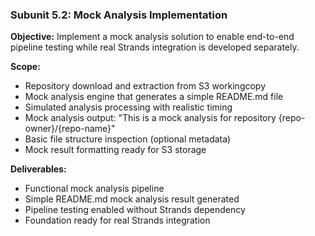 ### Subunit 5.2: Mock Analysis Implementation
**Objective:** Implement a mock analysis solution to enable end-to-end pipeline testing while real Strands integration is developed separately.

**Scope:**
- Repository download and extraction from S3 workingcopy
- Mock analysis engine that generates a simple README.md file
- Simulated analysis processing with realistic timing
- Mock analysis output: "This is a mock analysis for repository {repo-owner}/{repo-name}"
- Basic file structure inspection (optional metadata)
- Mock result formatting ready for S3 storage

**Deliverables:**
- Functional mock analysis pipeline
- Simple README.md mock analysis result generated
- Pipeline testing enabled without Strands dependency
- Foundation ready for real Strands integration
